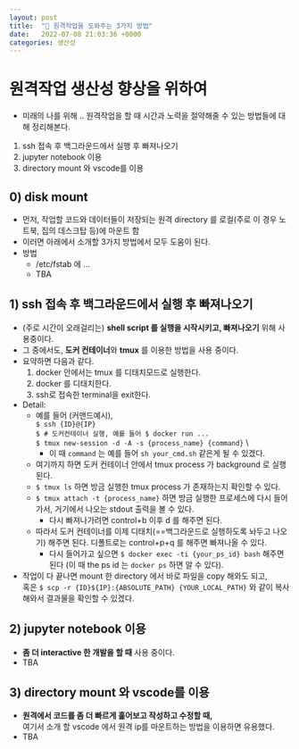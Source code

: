 ```yaml
---
layout: post
title:  "🌈 원격작업을 도와주는 3가지 방법"
date:   2022-07-08 21:03:36 +0000
categories: 생산성 
---
```


# 원격작업 생산성 향상을 위하여
- 미래의 나를 위해 .. 원격작업을 할 때 시간과 노력을 절약해줄 수 있는 방법들에 대해 정리해본다. 
1. ssh 접속 후 백그라운드에서 실행 후 빠져나오기  
2. jupyter notebook 이용
3. directory mount 와 vscode를 이용

## 0) disk mount 
- 먼저, 작업할 코드와 데이터들이 저장되는 원격 directory 를 로컬(주로 이 경우 노트북, 집의 데스크탑 등)에 마운트 함
- 이러면 아래에서 소개할 3가지 방법에서 모두 도움이 된다. 
- 방법 
    - /etc/fstab 에 ... 
    - TBA


## 1) ssh 접속 후 백그라운드에서 실행 후 빠져나오기  
- (주로 시간이 오래걸리는) **shell script 를 실행을 시작시키고, 빠져나오기** 위해 사용중이다. 
- 그 중에서도, **도커 컨테이너**와 **tmux** 를 이용한 방법을 사용 중이다.  
- 요약하면 다음과 같다. 
    1. docker 안에서는 tmux 를 디태치모드로 실행한다. 
    2. docker 를 디태치한다. 
    3. ssh로 접속한 terminal을 exit한다. 
- Detail: 
    - 예를 들어 (커맨드예시), \
        `$ ssh {ID}@{IP}` \
        `$ # 도커컨테이너 실행, 예를 들어 $ docker run ...` \
        `$ tmux new-session -d -A -s {process_name} {command}` \ 
        - 이 때 `command` 는 예를 들어 `sh your_cmd.sh` 같은게 될 수 있겠다.
    - 여기까지 하면 도커 컨테이너 안에서 tmux process 가 background 로 실행된다. 
    - `$ tmux ls` 하면 방금 실행한 tmux process 가 존재하는지 확인할 수 있다. 
    - `$ tmux attach -t {process_name}` 하면 방금 실행한 프로세스에 다시 들어가서, 거기에서 나오는 stdout 출력을 볼 수 있다. 
        - 다시 빠져나가려면 control+b 이후 d 를 해주면 된다. 
    - 따라서 도커 컨테이너를 이제 디태치(==백그라운드로 실행하도록 놔두고 나오기) 해주면 된다. 디폴트로는 control+p+q 를 해주면 빠져나올 수 있다. 
        - 다시 들어가고 싶으면 `$ docker exec -ti {your_ps_id} bash` 해주면 된다 (이 때 the ps id 는 `docker ps` 하면 알 수 있다).
- 작업이 다 끝나면 mount 한 directory 에서 바로 파일을 copy 해와도 되고, \
    혹은 `$ scp -r {ID}${IP}:{ABSOLUTE_PATH} {YOUR_LOCAL_PATH}` 와 같이 복사해와서 결과물을 확인할 수 있겠다.

## 2) jupyter notebook 이용
- **좀 더 interactive 한 개발을 할 때** 사용 중이다. 
- TBA

## 3) directory mount 와 vscode를 이용
- **원격에서 코드를 좀 더 빠르게 훑어보고 작성하고 수정할 때,** \
    여기서 소개 할 vscode 에서 원격 ip를 마운트하는 방법을 이용하면 유용했다. 
- TBA


